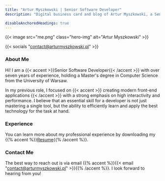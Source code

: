 ```yaml
---
title: "Artur Myszkowski | Senior Software Developer"
description: "Digital business card and blog of Artur Myszkowski, a Senior Software Developer specializing in React and modern web technologies. Explore my projects and articles."

disableAnchoredHeadings: true
---
```


{{< image src="me.png" class="hero-img" alt="Artur Myszkowski" >}}

{{< socials "contact@arturmyszkowski.pl" >}}

### About Me

Hi! I am a {{< accent >}}Senior Software Developer{{< /accent >}} with over seven years of experience, holding a Master's degree in Computer Science from the University of Warsaw.

In my previous role, I focused on {{< accent >}} creating modern front-end applications {{< /accent >}} with a strong emphasis on high interactivity and performance. I believe that an essential skill for a developer is not just mastering a single tool, but the ability to efficiently learn and apply the best technology for the task at hand. 

### Experience

You can learn more about my professional experience by downloading my
{{% accent %}}[Resume](files/Artur_Myszkowski_Resume_2025_v4.pdf){{% /accent %}}.

### Contact Me

The best way to reach out is via email {{% accent %}}{{< email "contact@arturmyszkowski.pl" >}}{{% /accent %}}. I look forward to hearing from you!
